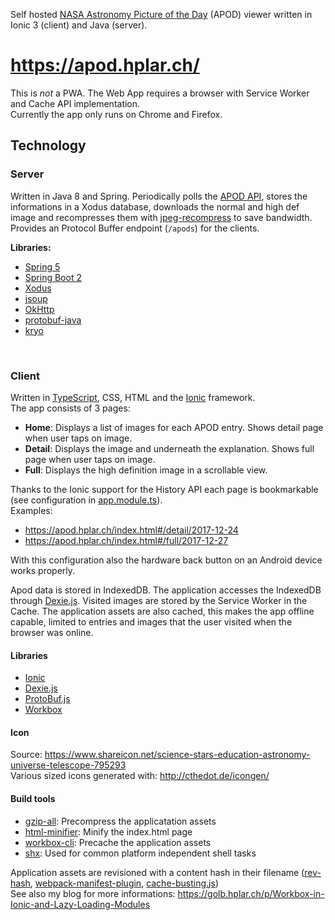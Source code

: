 Self hosted [NASA Astronomy Picture of the Day](https://apod.nasa.gov/apod/astropix.html) (APOD) viewer written in Ionic 3 (client) and Java (server).

# https://apod.hplar.ch/

This is *not* a PWA. The Web App requires a browser with Service Worker and Cache API implementation.    
Currently the app only runs on Chrome and Firefox. 

## Technology

### Server
Written in Java 8 and Spring. 
Periodically polls the [APOD API](https://api.nasa.gov/api.html), stores the informations in a Xodus database, downloads the normal and high def image and recompresses them with [jpeg-recompress](https://github.com/danielgtaylor/jpeg-archive) to save bandwidth.      
Provides an Protocol Buffer endpoint (`/apods`) for the clients.

**Libraries:**
  * [Spring 5](https://projects.spring.io/spring-framework/)
  * [Spring Boot 2](https://projects.spring.io/spring-boot/)
  * [Xodus](https://github.com/JetBrains/xodus)
  * [jsoup](https://jsoup.org/)
  * [OkHttp](http://square.github.io/okhttp/)
  * [protobuf-java](https://github.com/google/protobuf)
  * [kryo](https://github.com/EsotericSoftware/kryo)

<br>

### Client
Written in [TypeScript](https://www.typescriptlang.org/), CSS, HTML and the [Ionic](https://ionicframework.com/) framework.    
The app consists of 3 pages:
  * **Home**: Displays a list of images for each APOD entry. Shows detail page when user taps on image.
  * **Detail**: Displays the image and underneath the explanation. Shows full page when user taps on image.
  * **Full**: Displays the high definition image in a scrollable view.
  
Thanks to the Ionic support for the History API each page is bookmarkable (see configuration in [app.module.ts](https://github.com/ralscha/apod/blob/master/client/src/app/app.module.ts#L19-L25)).    
Examples:
  * https://apod.hplar.ch/index.html#/detail/2017-12-24
  * https://apod.hplar.ch/index.html#/full/2017-12-27
  
With this configuration also the hardware back button on an Android device works properly.

Apod data is stored in IndexedDB. The application accesses the IndexedDB through [Dexie.js](http://dexie.org/). Visited images are stored by the Service Worker in the Cache. The application assets are also cached, this makes the app offline capable, limited to entries and images that the user visited  when the browser was online.

#### Libraries
  * [Ionic](https://ionicframework.com/)
  * [Dexie.js](http://dexie.org/)
  * [ProtoBuf.js](https://github.com/dcodeIO/ProtoBuf.js/)
  * [Workbox](https://developers.google.com/web/tools/workbox/)
  
#### Icon
Source: https://www.shareicon.net/science-stars-education-astronomy-universe-telescope-795293      
Various sized icons generated with: http://cthedot.de/icongen/

#### Build tools
  * [gzip-all](https://www.npmjs.com/package/gzip-all): Precompress the applicatation assets
  * [html-minifier](https://www.npmjs.com/package/html-minifier): Minify the index.html page
  * [workbox-cli](https://github.com/googlechrome/workbox): Precache the application assets
  * [shx](https://github.com/shelljs/shx): Used for common platform independent shell tasks
  
Application assets are revisioned with a content hash in their filename ([rev-hash](https://www.npmjs.com/package/rev-hash), [webpack-manifest-plugin](https://github.com/danethurber/webpack-manifest-plugin), [cache-busting.js](https://github.com/ralscha/apod/blob/master/client/cache-busting.js))     
See also my blog for more informations: https://golb.hplar.ch/p/Workbox-in-Ionic-and-Lazy-Loading-Modules

